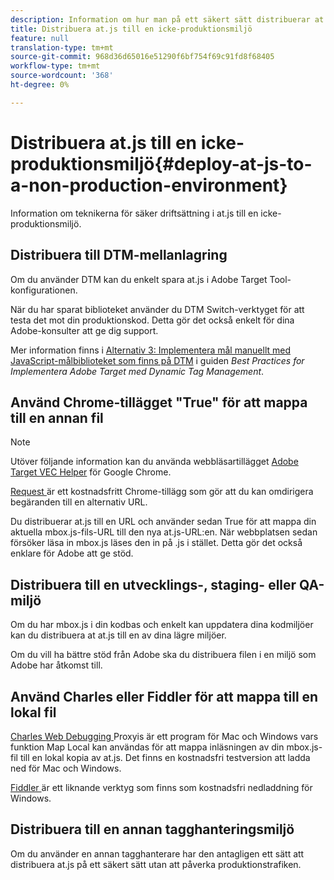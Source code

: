 ```yaml
---
description: Information om hur man på ett säkert sätt distribuerar at.js till en icke-produktionsmiljö.
title: Distribuera at.js till en icke-produktionsmiljö
feature: null
translation-type: tm+mt
source-git-commit: 968d36d65016e51290f6bf754f69c91fd8f68405
workflow-type: tm+mt
source-wordcount: '368'
ht-degree: 0%

---
```



# Distribuera at.js till en icke-produktionsmiljö{#deploy-at-js-to-a-non-production-environment}

Information om teknikerna för säker driftsättning i at.js till en icke-produktionsmiljö.

## Distribuera till DTM-mellanlagring

Om du använder DTM kan du enkelt spara at.js i Adobe Target Tool-konfigurationen.

När du har sparat biblioteket använder du DTM Switch-verktyget för att testa det mot din produktionskod. Detta gör det också enkelt för dina Adobe-konsulter att ge dig support.

Mer information finns i [Alternativ 3: Implementera mål manuellt med JavaScript-målbiblioteket som finns på DTM](https://experienceleague.adobe.com/docs/dtm/implementing/target/add-target/t-implementing-target-manually-js-hosted-dtm.html) i guiden *Best Practices for Implementera Adobe Target med Dynamic Tag Management*.

## Använd Chrome-tillägget &quot;True&quot; för att mappa till en annan fil

>[!NOTE]
>
>Utöver följande information kan du använda webbläsartillägget [Adobe Target VEC Helper](/help/c-experiences/c-visual-experience-composer/r-troubleshoot-composer/vec-helper-browser-extension.md) för Google Chrome.

[Request ](https://chrome.google.com/webstore/detail/requestly/mdnleldcmiljblolnjhpnblkcekpdkpa?hl=en) är ett kostnadsfritt Chrome-tillägg som gör att du kan omdirigera begäranden till en alternativ URL.

Du distribuerar at.js till en URL och använder sedan True för att mappa din aktuella mbox.js-fils-URL till den nya at.js-URL:en. När webbplatsen sedan försöker läsa in mbox.js läses den in på .js i stället. Detta gör det också enklare för Adobe att ge stöd.

## Distribuera till en utvecklings-, staging- eller QA-miljö

Om du har mbox.js i din kodbas och enkelt kan uppdatera dina kodmiljöer kan du distribuera at at.js till en av dina lägre miljöer.

Om du vill ha bättre stöd från Adobe ska du distribuera filen i en miljö som Adobe har åtkomst till.

## Använd Charles eller Fiddler för att mappa till en lokal fil

[Charles Web Debugging ](https://www.charlesproxy.com/) Proxyis är ett program för Mac och Windows vars funktion Map Local kan användas för att mappa inläsningen av din mbox.js-fil till en lokal kopia av at.js. Det finns en kostnadsfri testversion att ladda ned för Mac och Windows.

[Fiddler ](https://www.telerik.com/fiddler) är ett liknande verktyg som finns som kostnadsfri nedladdning för Windows.

## Distribuera till en annan tagghanteringsmiljö

Om du använder en annan tagghanterare har den antagligen ett sätt att distribuera at.js på ett säkert sätt utan att påverka produktionstrafiken.